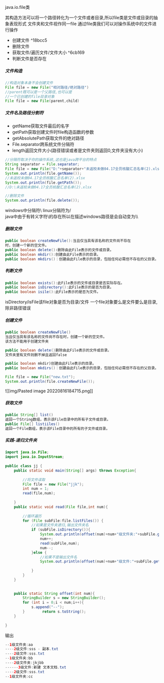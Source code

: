java.io.file类

其构造方法可以将一个路径转化为一个文件或者目录,所以file类是文件或目录的抽象表现形式
文件夹和文件视作同一file
通过file类我们可以对操作系统中的文件进行操作

* 创建文件 ^18bcc5
* 删除文件
* 获取文件/遍历文件/文件大小 ^6cb169
* 判断文件是否存在

##### 文件构造

```java
//构造对象本身不会创建文件
File file = new File("相对路径/绝对路径")
//parent既可以是一个父路径,也可以是
//一个已创建的file目录对象
File file = new File(parent,child)
```

##### 文件名及路径分割符
* getName获取文件最后的名字
* getPath获取创建文件时file构造函数的参数
* getAbsolutePath获取文件的绝对路径
* File.separator跨系统文件分隔符
* length返回文件大小(路径错误或者是文件夹则返回0,文件夹没有大小)


```java
//分隔符取决于你的操作系统,这也是java跨平台的特点
String separator = File.separator;  
File file = new File("D:"+separator+"未返校未做04.17全员核酸汇总名单(2).xlsx");  
System.out.println(file.getName());  
//未返校未做04.17全员核酸汇总名单(2).xlsx
System.out.println(file.getPath()); 
//D:\未返校未做04.17全员核酸汇总名单(2).xlsx

//删除文件
System.out.println(file.delete());

```

windows中分隔符\\ linux分隔符为/     
java中由于有转义字符\\的存在所以在描述windows路径是会自动变为\\\

##### 删除文件

```java
public boolean createNewFile():当且仅当具有该名称的文件尚不存在
时，创建一个新的空文件。
public boolean delete()∶删除由此File表示的文件或目录。
public boolean mkdir():创建由此File表示的目录。
public boolean mkdirs()︰创建由此File表示的目录，包括任何必需但不存在的父目录。
```

##### 判断文件

```java
public boolean exists():此File表示的文件或目录是否实际存在。
public boolean isDirectory():此File表示的是否为目录。
public boolean isile():此File表示的是否为文件。
```
isDirectory/isFile该file对象是否为目录/文件
一个file对象要么是文件要么是目录,除非路径错误

##### 创建文件

```java
public boolean createNewFile()
当且仅当具有该名称的文件尚不存在时，创建一个新的空文件。
该方法不能用于创建文件夹

public boolean delete()删除由此File表示的文件或目录。
文件夹里有文件则删不掉且返回false

public boolean mkdir)创建由此File表示的目录。
public boolean mkdirs()︰创建由此File表示的目录，包括任何必需但不存在的父目录。

```
```java
File file = new File("new.txt");  
System.out.println(file.createNewFile());
```
![[img/Pasted image 20220816184715.png]]

##### 获取文件

```java
public String[] list()
返回一个String数组，表示该File目录中的所有子文件或目录。
public File[] listiiles()
返回一个File数组，表示该File目录中的所有的子文件或目录。

```

##### 实践-递归文件夹
```java
import java.io.File;  
import java.io.InputStream;  
  
public class jj {  
    public static void main(String[] args) throws Exception{  
  
        //将文件读取  
        File file = new File("jjk");  
        int num = 1;  
        read(file,num);  
  
    }  
    public static void read(File file,int num){  
  
        //循环遍历  
        for (File subFile:file.listFiles()) {  
            //如果是文件夹递归,输出文件夹名  
            if (subFile.isDirectory()){  
                System.out.println(offset(num)+num+"级文件夹:"+subFile.getName());  
                num++;  
                read(subFile,num);  
                num--;  
            }else {  
                //如果不是输出文件名  
                System.out.println(offset(num)+num+"级文件:"+subFile.getName());  
  
            }        
        }    
    }    
            
            
    public static String offset(int num){  
        StringBuilder s = new StringBuilder();  
        for (int i = 0;i < num;i++){  
            s.append("--");  
        }        return s.toString();  
    }  
  
}


```
输出
```java
--1级文件夹:aa
----2级文件:sss - 副本.txt
----2级文件:sss.txt
--1级文件夹:bb
----2级文件夹:jkjbb
------3级文件:新建 文本文档.txt
----2级文件:sss.txt
--1级文件夹:cc

```
